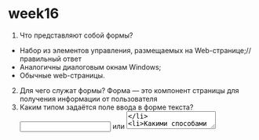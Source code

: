# week16

1. Что представляют собой формы?

- Набор из элементов управления, размещаемых на Web-странице;// правильный ответ
- Аналогичны диалоговым окнам Windows;
- Обычные web-страницы.

2. Для чего служат формы?
   Форма — это компонент страницы для получения информации от пользователя
3. Каким типом задаётся поле ввода в форме текста?
   <input type="text"> или <textarea>
4. Какими способами можно обратиться к элементу формы?
   form.elements...., дать id элементу и обратиться по нему
5. Какой JS-код можно указать в атрибуте `action`?
   action — это ссылка на обработчик. Этим атрибутом мы сообщаем адрес сервера, на который эту форму нужно отправить.
6. Какой тип имеет свойство elements объекта Form?
   Текстовые данные поля ввода данных
7. Как сделать валидацию номера кредитной карты?
   /^(?:4[0-9]{12}(?:[0-9]{3})?|5[1-5][0-9]{14}|6(?:011|5[0-9][0-9])[0-9]{12}|3[47][0-9]{13}|3(?:0[0-5]|[68][0-9])[0-9]{11}|(?:2131|1800|35\d{3})\d{11})$/
8. Восстановить значения умолчания в полях формы можно только по кнопке reset?
   После того, как форма обработана, её поля обычно сбрасывают до исходных значений с помощью reset.
9. Каким способом можно отправить данные из формы на сервер?
   С помощью атрибута`action`
10. Как можно полностью перехватить и обработать javascript-функцией событие submit (отправку данных на сервер)?
    Передать в функцию-обработчик параметр evt. В самом начале тела функции вызвать метод evt.preventDefault()
11. Какие есть недостатки у стандартного способа задания валидации через HTML5?
    Используя :valid и :invalid, мы можем показать пользователю, правильно ли заполнено поле по мере ввода. Однако стили применяются до того, как пользователь начнёт работу с формой.
